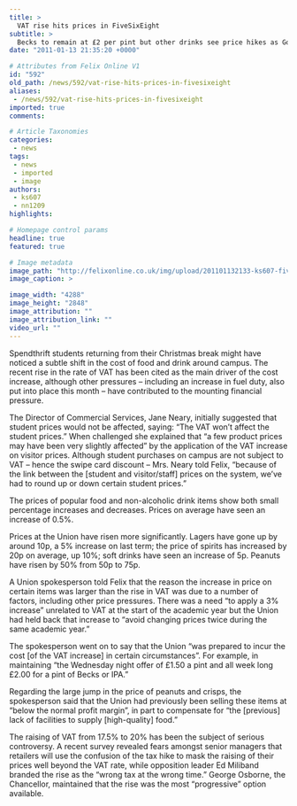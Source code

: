 ```yaml
---
title: >
  VAT rise hits prices in FiveSixEight
subtitle: >
  Becks to remain at £2 per pint but other drinks see price hikes as Government introduces controversial 2.5% VAT increase
date: "2011-01-13 21:35:20 +0000"

# Attributes from Felix Online V1
id: "592"
old_path: /news/592/vat-rise-hits-prices-in-fivesixeight
aliases:
 - /news/592/vat-rise-hits-prices-in-fivesixeight
imported: true
comments:

# Article Taxonomies
categories:
 - news
tags:
 - news
 - imported
 - image
authors:
 - ks607
 - nn1209
highlights:

# Homepage control params
headline: true
featured: true

# Image metadata
image_path: "http://felixonline.co.uk/img/upload/201101132133-ks607-fivesixe.jpg"
image_caption: >

image_width: "4288"
image_height: "2848"
image_attribution: ""
image_attribution_link: ""
video_url: ""
---
```


Spendthrift students returning from their Christmas break might have noticed a subtle shift in the cost of food and drink around campus. The recent rise in the rate of VAT has been cited as the main driver of the cost increase, although other pressures – including an increase in fuel duty, also put into place this month – have contributed to the mounting financial pressure.

The Director of Commercial Services, Jane Neary, initially suggested that student prices would not be affected, saying: “The VAT won’t affect the student prices.” When challenged she explained that “a few product prices may have been very slightly affected” by the application of the VAT increase on visitor prices. Although student purchases on campus are not subject to VAT – hence the swipe card discount – Mrs. Neary told Felix, “because of the link between the [student and visitor/staff] prices on the system, we’ve had to round up or down certain student prices.”

The prices of popular food and non-alcoholic drink items show both small percentage increases and decreases. Prices on average have seen an increase of 0.5%.

Prices at the Union have risen more significantly. Lagers have gone up by around 10p, a 5% increase on last term; the price of spirits has increased by 20p on average, up 10%; soft drinks have seen an increase of 5p. Peanuts have risen by 50% from 50p to 75p.

A Union spokesperson told Felix that the reason the increase in price on certain items was larger than the rise in VAT was due to a number of factors, including other price pressures. There was a need “to apply a 3% increase” unrelated to VAT at the start of the academic year but the Union had held back that increase to “avoid changing prices twice during the same academic year.”

The spokesperson went on to say that the Union “was prepared to incur the cost [of the VAT increase] in certain circumstances”. For example, in maintaining “the Wednesday night offer of £1.50 a pint and all week long £2.00 for a pint of Becks or IPA.”

Regarding the large jump in the price of peanuts and crisps, the spokesperson said that the Union had previously been selling these items at “below the normal profit margin”, in part to compensate for “the [previous] lack of facilities to supply [high-quality] food.”

The raising of VAT from 17.5% to 20% has been the subject of serious controversy. A recent survey revealed fears amongst senior managers that retailers will use the confusion of the tax hike to mask the raising of their prices well beyond the VAT rate, while opposition leader Ed Miliband branded the rise as the “wrong tax at the wrong time.” George Osborne, the Chancellor, maintained that the rise was the most “progressive” option available.
